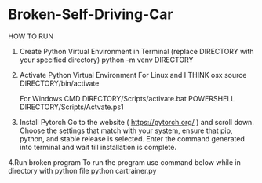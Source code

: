 # Broken-Self-Driving-Car
HOW TO RUN

1. Create Python Virtual Environment in Terminal (replace DIRECTORY with your specified directory)
   python -m venv DIRECTORY
   
2. Activate Python Virtual Environment
     For Linux and I THINK osx
       source DIRECTORY/bin/activate
   
     For Windows
       CMD
         DIRECTORY/Scripts/activate.bat
       POWERSHELL
         DIRECTORY/Scripts/Actvate.ps1

3. Install Pytorch
   Go to the website ( https://pytorch.org/ ) and scroll down.
   Choose the settings that match with your system, ensure that pip, python, and stable release is selected.
   Enter the command generated into terminal and wait till installation is complete.

4.Run broken program
  To run the program use command below while in directory with python file
  python cartrainer.py
